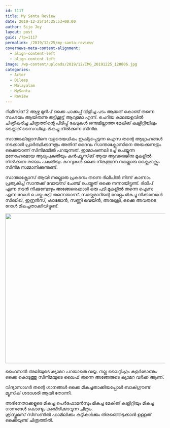 ```yaml
---
id: 1117
title: My Santa Review
date: 2019-12-25T14:25:53+00:00
author: Sijo Joy
layout: post
guid: /?p=1117
permalink: /2019/12/25/my-santa-review/
covernews-meta-content-alignment:
  - align-content-left
  - align-content-left
image: /wp-content/uploads/2019/12/IMG_20191225_120806.jpg
categories:
  - Actor
  - Dileep
  - Malayalam
  - MySanta
  - Review
---
```

റിലീസിന് 2 ആഴ്ച മുൻപ് ഒക്കെ പാക്കപ്പ് വിളിച്ച പടം ആയത് കൊണ്ട് തന്നെ സംശയം ആയിരുന്നു തട്ടിക്കൂട്ട് ആവുമോ എന്ന്. ചെറിയ കാലയളവിൽ ചിത്രീകരിച്ച ചിത്രത്തിന്റെ പിടിപ്പ് കേടുകൾ ഒന്നുമില്ലാത്ത മേകിങ് ക്വളിറ്റിയിലും ടെക്നിക് സൈഡിലും മികച്ചു നിൽക്കുന്ന സിനിമ.

സാന്താക്ളോസിനെ വളരെയധികം ഇഷ്ട്ടപ്പെടുന്ന ഐസ തന്റെ ആഗ്രഹങ്ങൾ നടക്കാൻ പ്രാർത്ഥിക്കുന്നതും അതിന് ദൈവം സാന്താക്ലോസിനെ അയക്കുന്നതും ഒക്കെയാണ് സിനിമയിൽ പറയുന്നത്. ഇമോഷണലി ടച്ച് ചെയ്യുന്ന മനോഹരമായ ആദ്യപകുതിയും കൻഫ്യൂസിങ് ആയ ആവരെജിനു മുകളിൽ നിൽക്കുന്ന രണ്ടാം പകുതിയും കുറവുകൾ ഒക്കെ നികത്തുന്ന നല്ലൊരു ക്ലൈമാക്സും സിനിമ സമ്മാനിക്കുന്നുണ്ട്.

സാന്താക്ലോസ് ആയി നല്ലൊരു പ്രകടനം തന്നെ ദിലീപിൽ നിന്ന് കാണാം. പ്രത്യകിച്ച് സാന്തക്ക് വോയ്സ് ചേഞ്ച്‌ ചെയ്തത് ഒക്കെ നന്നായിട്ടുണ്ട്. ദിലീപ് എന്ന നടൻ നിക്കുമ്പോഴും അങ്ങേരെക്കാൾ ഒരു പടി മുകളിൽ തന്നെ ഐസ എന്ന റോൾ ചെയ്ത കുട്ടി തന്നെയാണ്. സായ്കുമാറിന്റെ റോളും മികച്ചു നിക്കുമ്പോൾ സിദ്ധിഖ്, ഇന്ദ്രൻസ്, ഷാജോൻ, സണ്ണി വെയിൻ, അനുശ്രീ, ഒക്കെ അവരുടെ റോൾ മികച്ചതാക്കിയിട്ടുണ്ട്.

<img loading="lazy" width="630" height="473" src="/wp-content/uploads/2019/12/SAVE_20191225_195424-1.jpg" alt="" class="wp-image-1121" srcset="/wp-content/uploads/2019/12/SAVE_20191225_195424-1.jpg 630w, /wp-content/uploads/2019/12/SAVE_20191225_195424-1-300x225.jpg 300w" sizes="(max-width: 630px) 100vw, 630px" />  

ഫൈസൽ അലിയുടെ ക്യാമറ പറയാതെ വയ്യ. നല്ല ലൈറ്റിംഗും കളർടോണും ഒക്കെ കൊടുത്തു സിനിമയുടെ ലൈഫ് തന്നെ അങ്ങേരുടെ ക്യാമറ വർക്ക് ആണ്.

വിദ്യാസാഗർ തന്റെ ഗാനങ്ങൾ ഒക്കെ മികച്ചതാക്കിയപ്പോൾ ബാക്ഗ്രൗണ്ട് മ്യൂസിക് ശരാശരി ആയി തോന്നി.

അഭിനേതാക്കളുടെ മികച്ച പെർഫോമൻസും മികച്ച മേകിങ് ക്വളിറ്റിയും മികച്ച ഗാനങ്ങൾ കൊണ്ടും കണ്ടിരിക്കാവുന്ന ചിത്രം.  
ക്രിസ്തുമസ് സീസണിൽ ഫാമിലിക്കും കുട്ടികൾക്കും തിരഞ്ഞെടുക്കാൻ ഉള്ളത് ഒക്കെയുണ്ട് ചിത്രത്തിൽ.